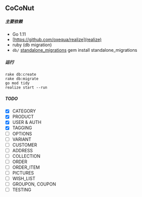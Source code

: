 ## CoCoNut

##### 主要依赖

- Go 1.11
- [https://github.com/oxequa/realize](realize)
- ruby (db migration)
- `db/` [standalone_migrations](https://github.com/thuss/standalone-migrations) gem install standalone_migrations

##### 运行

```
rake db:create
rake db:migrate
go mod tidy
realize start --run
```

##### TODO

- [x] CATEGORY
- [x] PRODUCT
- [x] USER & AUTH
- [x] TAGGING
- [ ] OPTIONS
- [ ] VARIANT
- [ ] CUSTOMER
- [ ] ADDRESS
- [ ] COLLECTION
- [ ] ORDER
- [ ] ORDER_ITEM
- [ ] PICTURES
- [ ] WISH_LIST
- [ ] GROUPON, COUPON
- [ ] TESTING
